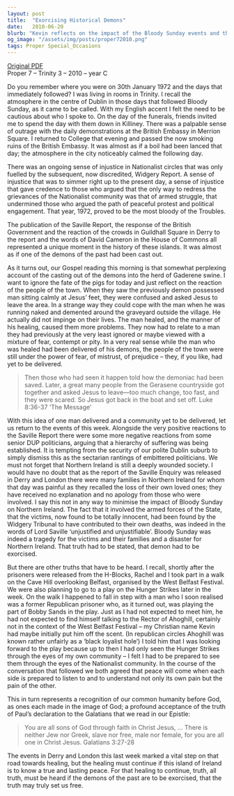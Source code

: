 ```yaml
---
layout: post
title:  "Exorcising Historical Demons"
date:   2010-06-20
blurb: "Kevin reflects on the impact of the Bloody Sunday events and the subsequent Saville Report, drawing parallels with the Gospel's account of demon exorcism. He emphasizes the need for collective healing and truth in Northern Ireland, advocating for a mutual understanding of pain and the recognition of our common humanity before God."
og_image: "/assets/img/posts/proper72010.png"
tags: Proper Special_Occasions
---
```

[Original PDF](/assets/pdf/proper72010.pdf)    
Proper 7 – Trinity 3 – 2010 – year C

Do you remember where you were on 30th January 1972 and the days that immediately followed? I was living in rooms in Trinity. I recall the atmosphere in the centre of Dublin in those days that followed Bloody Sunday, as it came to be called. With my English accent I felt the need to be cautious about who I spoke to. On the day of the funerals, friends invited me to spend the day with them down in Killiney. There was a palpable sense of outrage with the daily demonstrations at the British Embassy in Merrion Square. I returned to College that evening and passed the now smoking ruins of the British Embassy. It was almost as if a boil had been lanced that day; the atmosphere in the city noticeably calmed the following day.

There was an ongoing sense of injustice in Nationalist circles that was only fuelled by the subsequent, now discredited, Widgery Report. A sense of injustice that was to simmer right up to the present day, a sense of injustice that gave credence to those who argued that the only way to redress the grievances of the Nationalist community was that of armed struggle, that undermined those who argued the path of peaceful protest and political engagement. That year, 1972, proved to be the most bloody of the Troubles.

The publication of the Saville Report, the response of the British Government and the reaction of the crowds in Guildhall Square in Derry to the report and the words of David Cameron in the House of Commons all represented a unique moment in the history of these islands. It was almost as if one of the demons of the past had been cast out.

As it turns out, our Gospel reading this morning is that somewhat perplexing account of the casting out of the demons into the herd of Gaderene swine. I want to ignore the fate of the pigs for today and just reflect on the reaction of the people of the town. When they saw the previously demon possessed man sitting calmly at Jesus’ feet, they were confused and asked Jesus to leave the area. In a strange way they could cope with the man when he was running naked and demented around the graveyard outside the village. He actually did not impinge on their lives. The man healed, and the manner of his healing, caused them more problems. They now had to relate to a man they had previously at the very least ignored or maybe viewed with a mixture of fear, contempt or pity. In a very real sense while the man who was healed had been delivered of his demons, the people of the town were still under the power of fear, of mistrust, of prejudice – they, if you like, had yet to be delivered.

> Then those who had seen it happen told how the demoniac had been saved. Later, a great many people from the Gerasene countryside got together and asked Jesus to leave—too much change, too fast, and they were scared. So Jesus got back in the boat and set off. Luke 8:36-37 ‘The Message’

With this idea of one man delivered and a community yet to be delivered, let us return to the events of this week. Alongside the very positive reactions to the Saville Report there were some more negative reactions from some senior DUP politicians, arguing that a hierarchy of suffering was being established. It is tempting from the security of our polite Dublin suburb to simply dismiss this as the sectarian rantings of embittered politicians. We must not forget that Northern Ireland is still a deeply wounded society. I would have no doubt that as the report of the Saville Enquiry was released in Derry and London there were many families in Northern Ireland for whom that day was painful as they recalled the loss of their own loved ones; they have received no explanation and no apology from those who were involved. I say this not in any way to minimise the impact of Bloody Sunday on Northern Ireland. The fact that it involved the armed forces of the State, that the victims, now found to be totally innocent, had been found by the Widgery Tribunal to have contributed to their own deaths, was indeed in the words of Lord Saville ‘unjustified and unjustifiable’. Bloody Sunday was indeed a tragedy for the victims and their families and a disaster for Northern Ireland. That truth had to be stated, that demon had to be exorcised.

But there are other truths that have to be heard. I recall, shortly after the prisoners were released from the H-Blocks, Rachel and I took part in a walk on the Cave Hill overlooking Belfast, organised by the West Belfast Festival. We were also planning to go to a play on the Hunger Strikes later in the week. On the walk I happened to fall in step with a man who I soon realised was a former Republican prisoner who, as it turned out, was playing the part of Bobby Sands in the play. Just as I had not expected to meet him, he had not expected to find himself talking to the Rector of Ahoghill, certainly not in the context of the West Belfast Festival – my Christian name Kevin had maybe initially put him off the scent. (In republican circles Ahoghill was known rather unfairly as a ‘black loyalist hole’) I told him that I was looking forward to the play because up to then I had only seen the Hunger Strikes through the eyes of my own community – I felt I had to be prepared to see them through the eyes of the Nationalist community. In the course of the conversation that followed we both agreed that peace will come when each side is prepared to listen to and to understand not only its own pain but the pain of the other.

This in turn represents a recognition of our common humanity before God, as ones each made in the image of God; a profound acceptance of the truth of Paul’s declaration to the Galatians that we read in our Epistle:

> You are all sons of God through faith in Christ Jesus, ... There is neither Jew nor Greek, slave nor free, male nor female, for you are all one in Christ Jesus. Galatians 3:27-28

The events in Derry and London this last week marked a vital step on that road towards healing, but the healing must continue if this island of Ireland is to know a true and lasting peace. For that healing to continue, truth, all truth, must be heard if the demons of the past are to be exorcised, that the truth may truly set us free.
